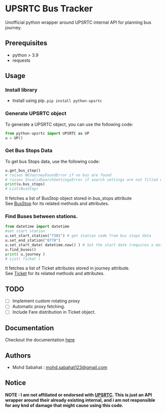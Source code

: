 # UPSRTC Bus Tracker
Unofficial python wrapper around UPSRTC internal API for planning bus journey.

## Prerequisites
- python > 3.9
- requests

## Usage
### Install library
- Install using pip.
```pip install python-upsrtc```
### Generate UPSRTC object
To generate a UPSRTC object, you can use the following code:
```python
from python-upsrtc import UPSRTC as UP
u = UP()
```

### Get Bus Stops Data
To get bus Stops data, use the following code:
```python
u.get_bus_stop()
# raises NOJourneyFoundError if no bus are found
# raises InvalidSearchSettingsError if search settings are not filled correctly or are empty.
print(u.bus_stops)
# List(BusStop)
```
It fetches a list of BusStop object stored in bus_stops attribute\
See [BusStop](docs.md#busstop) for its related methods and attributes.

### Find Buses between stations.
```python
from datetime import datetime 
#set start station
u.set_start_station("7381") # get station code from bus stops data
u.set_end_station("8778")
u.set_start_date( datetime.now() ) # Set the start date (requires a datetime object as date )
u.find_buses()
print( u.journey )
# List( Ticket )
```
It fetches a list of Ticket attributes stored in journey attribute.\
See [Ticket](docs.md#ticket) for its related methods and attributes.

## TODO
- [ ] Implement custom rotating proxy
- [ ] Automatic proxy fetching.
- [ ] Include Fare distribution in Ticket object.

## Documentation
Checkout the documentation [here](docs.md)

## Authors
- Mohd Sabahat : <mohd.sabahat123@gmail.com>

## Notice
**NOTE : I am not affiliated or endorsed with [UPSRTC](https://www.onlineupsrtc.co.in/). This is just an API wrapper around their already existing internal, and i am not responsible for any knd of damage that might cause using this code.**